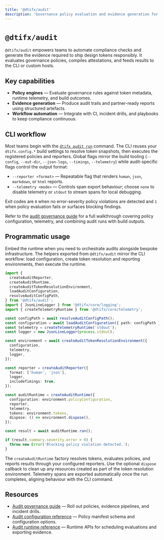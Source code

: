 ```yaml
---
title: '@dtifx/audit'
description: 'Governance policy evaluation and evidence generation for DTIF programmes.'
---
```


# `@dtifx/audit`

`@dtifx/audit` empowers teams to automate compliance checks and generate the evidence required to
ship design tokens responsibly. It evaluates governance policies, compiles attestations, and feeds
results to the CLI or custom hosts.

## Key capabilities

- **Policy engines** — Evaluate governance rules against token metadata, runtime telemetry, and
  build outcomes.
- **Evidence generation** — Produce audit trails and partner-ready reports using structured
  artefacts.
- **Workflow automation** — Integrate with CI, incident drills, and playbooks to keep compliance
  continuous.

## CLI workflow

Most teams begin with the [`dtifx audit run`](/guides/audit-governance#cli-usage) command. The CLI
reuses your `dtifx.config.*` build settings to resolve token snapshots, then executes the registered
policies and reporters. Global flags mirror the build tooling (`--config`, `--out-dir`,
`--json-logs`, `--timings`, `--telemetry`) while audit-specific flags control the output format:

- `--reporter <format>` — Repeatable flag that renders `human`, `json`, `markdown`, or `html`
  reports.
- `--telemetry <mode>` — Controls span export behaviour; choose `none` to disable telemetry or
  `stdout` to stream spans for local debugging.

Exit codes are `0` when no error-severity policy violations are detected and `1` when policy
evaluation fails or surfaces blocking findings.

Refer to the [audit governance guide](/guides/audit-governance) for a full walkthrough covering
policy configuration, telemetry, and combining audit runs with build outputs.

## Programmatic usage

Embed the runtime when you need to orchestrate audits alongside bespoke infrastructure. The helpers
exported from `@dtifx/audit` mirror the CLI workflow: load configuration, create token resolution
and reporting environments, then execute the runtime.

```ts
import {
  createAuditReporter,
  createAuditRuntime,
  createAuditTokenResolutionEnvironment,
  loadAuditConfiguration,
  resolveAuditConfigPath,
} from '@dtifx/audit';
import { JsonLineLogger } from '@dtifx/core/logging';
import { createTelemetryRuntime } from '@dtifx/core/telemetry';

const configPath = await resolveAuditConfigPath();
const configuration = await loadAuditConfiguration({ path: configPath });
const telemetry = createTelemetryRuntime('stdout');
const logger = new JsonLineLogger(process.stdout);

const environment = await createAuditTokenResolutionEnvironment({
  configuration,
  telemetry,
  logger,
});

const reporter = createAuditReporter({
  format: ['human', 'json'],
  logger,
  includeTimings: true,
});

const auditRuntime = createAuditRuntime({
  configuration: environment.policyConfiguration,
  reporter,
  telemetry,
  tokens: environment.tokens,
  dispose: () => environment.dispose(),
});

const result = await auditRuntime.run();

if (result.summary.severity.error > 0) {
  throw new Error('Blocking policy violation detected.');
}
```

The `createAuditRuntime` factory resolves tokens, evaluates policies, and reports results through
your configured reporters. Use the optional `dispose` callback to clean up any resources created as
part of the token resolution environment. Telemetry spans are exported automatically once the run
completes, aligning behaviour with the CLI command.

## Resources

- [Audit governance guide](/guides/audit-governance) — Roll out policies, evidence pipelines, and
  incident drills.
- [Audit configuration reference](/reference/audit-config) — Policy manifest schema and
  configuration options.
- [Audit runtime reference](/reference/audit-runtime) — Runtime APIs for scheduling evaluations and
  exporting evidence.
